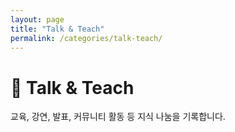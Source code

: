 ```yaml
---
layout: page
title: "Talk & Teach"
permalink: /categories/talk-teach/
---
```


# 💬 Talk & Teach
교육, 강연, 발표, 커뮤니티 활동 등 지식 나눔을 기록합니다. 